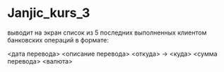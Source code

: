 # Janjic_kurs_3

выводит на экран список из 5 последних выполненных клиентом банковских операций в формате:

<дата перевода> <описание перевода>
<откуда> -> <куда>
<сумма перевода> <валюта>

